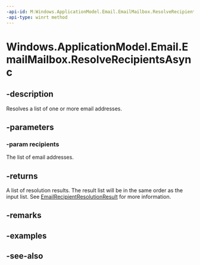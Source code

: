 ```yaml
---
-api-id: M:Windows.ApplicationModel.Email.EmailMailbox.ResolveRecipientsAsync(Windows.Foundation.Collections.IIterable{System.String})
-api-type: winrt method
---
```


<!-- Method syntax
public Windows.Foundation.IAsyncOperation<Windows.Foundation.Collections.IVectorView<Windows.ApplicationModel.Email.EmailRecipientResolutionResult>> ResolveRecipientsAsync(Windows.Foundation.Collections.IIterable<System.String> recipients)
-->

# Windows.ApplicationModel.Email.EmailMailbox.ResolveRecipientsAsync

## -description
Resolves a list of one or more email addresses.

## -parameters
### -param recipients
The list of email addresses.

## -returns
A list of resolution results. The result list will be in the same order as the input list. See [EmailRecipientResolutionResult](emailrecipientresolutionresult.md) for more information.

## -remarks

## -examples

## -see-also
